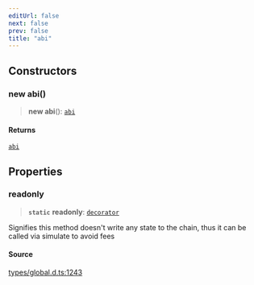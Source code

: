 ```yaml
---
editUrl: false
next: false
prev: false
title: "abi"
---
```


## Constructors

### new abi()

> **new abi**(): [`abi`](abi.md)

#### Returns

[`abi`](abi.md)

## Properties

### readonly

> **`static`** **readonly**: [`decorator`](../type-aliases/decorator.md)

Signifies this method doesn't write any state to the chain, thus it can be
called via simulate to avoid fees

#### Source

[types/global.d.ts:1243](https://github.com/algorandfoundation/tealscript/blob/e015f8b0/types/global.d.ts#L1243)
